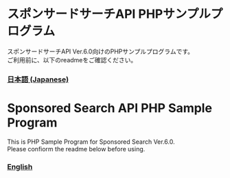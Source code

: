# スポンサードサーチAPI PHPサンプルプログラム
スポンサードサーチAPI Ver.6.0向けのPHPサンプルプログラムです。<br>
ご利用前に、以下のreadmeをご確認ください。<br>
### [日本語 (Japanese)](./readme_JA.txt)


# Sponsored Search API PHP Sample Program
This is PHP Sample Program for Sponsored Search Ver.6.0.<br>
Please confiorm the readme below before using.
### [English](./readme_EN.txt)
